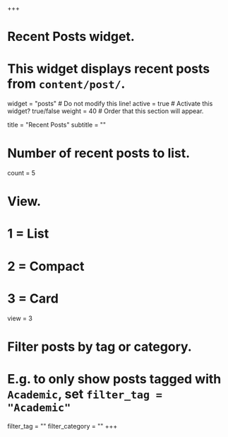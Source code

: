 +++
# Recent Posts widget.
# This widget displays recent posts from `content/post/`.
widget = "posts"  # Do not modify this line!
active = true  # Activate this widget? true/false
weight = 40  # Order that this section will appear.

title = "Recent Posts"
subtitle = ""

# Number of recent posts to list.
count = 5

# View.
#   1 = List
#   2 = Compact
#   3 = Card
view = 3

# Filter posts by tag or category.
#  E.g. to only show posts tagged with `Academic`, set `filter_tag = "Academic"`
filter_tag = ""
filter_category = ""
+++

